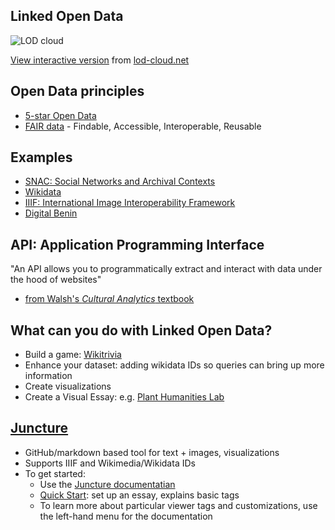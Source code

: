 ## Linked Open Data

![LOD cloud](https://lod-cloud.net/clouds/lod-cloud.svg)

[View interactive version](https://lod-cloud.net/clouds/lod-cloud.svg) from [lod-cloud.net](https://lod-cloud.net/)


## Open Data principles

- [5-star Open Data](https://5stardata.info/en/)
- [FAIR data](https://www.go-fair.org/fair-principles/) - Findable, Accessible, Interoperable, Reusable

## Examples

- [SNAC: Social Networks and Archival Contexts](https://snaccooperative.org/)
- [Wikidata](https://www.wikidata.org/wiki/Wikidata:Main_Page)
- [IIIF: International Image Interoperability Framework](https://iiif.io/)
- [Digital Benin](https://digitalbenin.org/)


## API: Application Programming Interface

"An API allows you to programmatically extract and interact with data under the hood of websites"
 
 - [from Walsh's *Cultural Analytics* textbook](https://melaniewalsh.github.io/Intro-Cultural-Analytics/04-Data-Collection/05-What-Is-API.html)


## What can you do with Linked Open Data?

- Build a game: [Wikitrivia](https://wikitrivia.tomjwatson.com/)
- Enhance your dataset: adding wikidata IDs so queries can bring up more information
- Create visualizations
- Create a Visual Essay: e.g. [Plant Humanities Lab](https://lab.plant-humanities.org/)

## [Juncture](https://www.juncture-digital.org)

- GitHub/markdown based tool for text + images, visualizations
- Supports IIIF and Wikimedia/Wikidata IDs
- To get started:
  - Use the [Juncture documentatian](https://www.juncture-digital.org/#/getting-started)
  - [Quick Start](https://www.juncture-digital.org/quick-start): set up an essay, explains basic tags
  - To learn more about particular viewer tags and customizations, use the left-hand menu for the documentation

